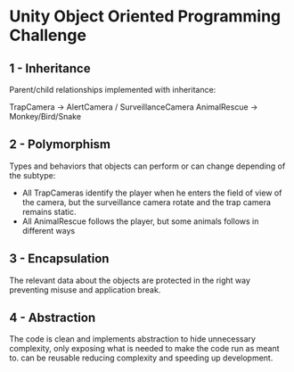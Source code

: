 # Unity Object Oriented Programming Challenge

## 1 - Inheritance

Parent/child relationships implemented with inheritance:

TrapCamera -> AlertCamera / SurveillanceCamera
AnimalRescue -> Monkey/Bird/Snake

## 2 - Polymorphism

Types and behaviors that objects can perform or can change depending of the subtype:

- All TrapCameras identify the player when he enters the field of view of the camera, but the surveillance camera rotate and the trap camera remains static.
- All AnimalRescue follows the player, but some animals follows in different ways

## 3 - Encapsulation

The relevant data about the objects are protected in the right way preventing misuse and application break.

## 4 - Abstraction

The code is clean and implements abstraction to hide unnecessary complexity, only exposing what is needed to make the code run as meant to. can be reusable reducing complexity and speeding up development.
